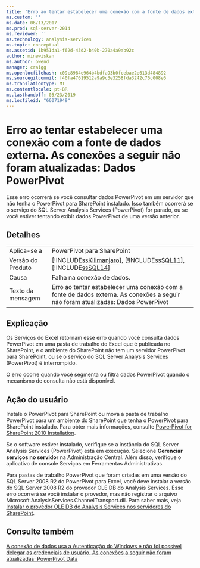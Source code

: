 ```yaml
---
title: 'Erro ao tentar estabelecer uma conexão com a fonte de dados externa. As conexões a seguir não foram atualizadas: Dados do PowerPivot | Microsoft Docs'
ms.custom: ''
ms.date: 06/13/2017
ms.prod: sql-server-2014
ms.reviewer: ''
ms.technology: analysis-services
ms.topic: conceptual
ms.assetid: 1b951da1-f62d-43d2-b40b-270a4a9ab92c
author: minewiskan
ms.author: owend
manager: craigg
ms.openlocfilehash: c09c8984e964b4bdfa93b0fcebae2e613d484892
ms.sourcegitcommit: f40fa47619512a9a9c3e3258fda3242c76c008e6
ms.translationtype: MT
ms.contentlocale: pt-BR
ms.lasthandoff: 05/23/2019
ms.locfileid: "66071949"
---
```

# <a name="an-error-occurred-during-an-attempt-to-establish-a-connection-to-the-external-data-source-the-following-connections-failed-to-refresh-powerpivot-data"></a>Erro ao tentar estabelecer uma conexão com a fonte de dados externa. As conexões a seguir não foram atualizadas: Dados PowerPivot
  Esse erro ocorrerá se você consultar dados PowerPivot em um servidor que não tenha o PowerPivot para SharePoint instalado. Isso também ocorrerá se o serviço do SQL Server Analysis Services (PowerPivot) for parado, ou se você estiver tentando exibir dados PowerPivot de uma versão anterior.  
  
## <a name="details"></a>Detalhes  
  
|||  
|-|-|  
|Aplica-se a|PowerPivot para SharePoint|  
|Versão do Produto|[!INCLUDE[ssKilimanjaro](../../includes/sskilimanjaro-md.md)], [!INCLUDE[ssSQL11](../../includes/sssql11-md.md)], [!INCLUDE[ssSQL14](../../includes/sssql14-md.md)]|  
|Causa|Falha na conexão de dados.|  
|Texto da mensagem|Erro ao tentar estabelecer uma conexão com a fonte de dados externa. As conexões a seguir não foram atualizadas: Dados PowerPivot|  
  
## <a name="explanation"></a>Explicação  
 Os Serviços do Excel retornam esse erro quando você consulta dados PowerPivot em uma pasta de trabalho do Excel que é publicada no SharePoint, e o ambiente do SharePoint não tem um servidor PowerPivot para SharePoint, ou se o serviço do SQL Server Analysis Services (PowerPivot) é interrompido.  
  
 O erro ocorre quando você segmenta ou filtra dados PowerPivot quando o mecanismo de consulta não está disponível.  
  
## <a name="user-action"></a>Ação do usuário  
 Instale o PowerPivot para SharePoint ou mova a pasta de trabalho PowerPivot para um ambiente do SharePoint que tenha o PowerPivot para SharePoint instalado. Para obter mais informações, consulte [PowerPivot for SharePoint 2010 Installation](../../sql-server/install/powerpivot-for-sharepoint-2010-installation.md).  
  
 Se o software estiver instalado, verifique se a instância do SQL Server Analysis Services (PowerPivot) está em execução. Selecione **Gerenciar serviços no servidor** na Administração Central. Além disso, verifique o aplicativo de console Serviços em Ferramentas Administrativas.  
  
 Para pastas de trabalho PowerPivot que foram criadas em uma versão do SQL Server 2008 R2 do PowerPivot para Excel, você deve instalar a versão do SQL Server 2008 R2 do provedor OLE DB do Analysis Services. Esse erro ocorrerá se você instalar o provedor, mas não registrar o arquivo Microsoft.AnalysisServices.ChannelTransport.dll. Para saber mais, veja [Instalar o provedor OLE DB do Analysis Services nos servidores do SharePoint](../../sql-server/install/install-the-analysis-services-ole-db-provider-on-sharepoint-servers.md).  
  
## <a name="see-also"></a>Consulte também  
 [A conexão de dados usa a Autenticação do Windows e não foi possível delegar as credenciais de usuário. As conexões a seguir não foram atualizadas: PowerPivot Data](the-data-connection-user-could-not-be-delegated.md)  
  
  
